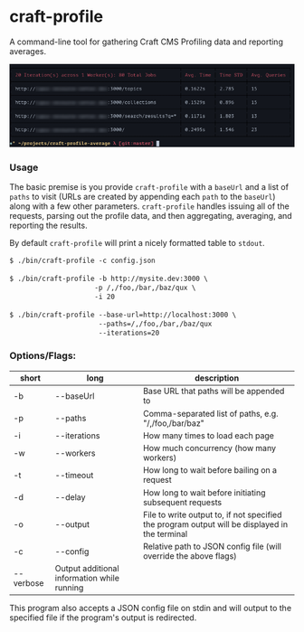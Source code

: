 # craft-profile

A command-line tool for gathering Craft CMS Profiling data and reporting averages.

![screenshot](screenshot.png)

### Usage

The basic premise is you provide `craft-profile` with a `baseUrl` and a list of `paths` to visit (URLs are created by appending each `path` to the `baseUrl`) along with a few other parameters. `craft-profile` handles issuing all of the requests, parsing out the profile data, and then aggregating, averaging, and reporting the results.

By default `craft-profile` will print a nicely formatted table to `stdout`.

    $ ./bin/craft-profile -c config.json

    $ ./bin/craft-profile -b http://mysite.dev:3000 \
                         -p /,/foo,/bar,/baz/qux \
                         -i 20

    $ ./bin/craft-profile --base-url=http://localhost:3000 \
                          --paths=/,/foo,/bar,/baz/qux
                          --iterations=20

### Options/Flags:

|short|long|description|
|---|---|---|
-b|--baseUrl|Base URL that paths will be appended to
-p|--paths|Comma-separated list of paths, e.g. "/,/foo,/bar/baz"
-i|--iterations|How many times to load each page
-w|--workers|How much concurrency (how many workers)
-t|--timeout|How long to wait before bailing on a request
-d|--delay|How long to wait before initiating subsequent requests
-o|--output|File to write output to, if not specified the program output will be displayed in the terminal
-c|--config|Relative path to JSON config file (will override the above flags)
 |--verbose|Output additional information while running

This program also accepts a JSON config file on stdin and will output to the specified file if the program's output is redirected.
